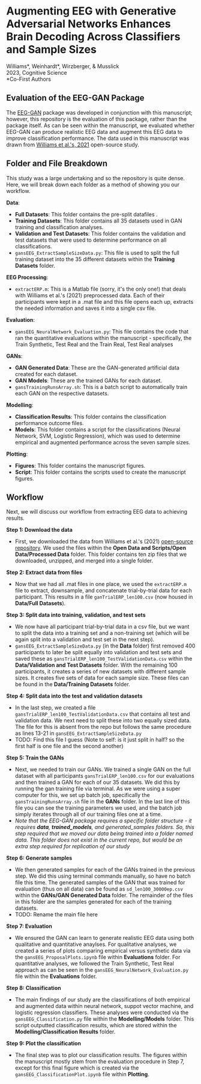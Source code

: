 # Augmenting EEG with Generative Adversarial Networks Enhances Brain Decoding Across Classifiers and Sample Sizes
Williams*, Weinhardt*, Wirzberger, & Musslick<br>
2023, Cognitive Science<br>
*Co-First Authors 

## Evaluation of the EEG-GAN Package

The [EEG-GAN](https://autoresearch.github.io/EEG-GAN/) package was developed in conjunction with this manuscript; however, this repository is the evaluation of this package, rather than the package itself. As can be seen within the manuscript, we evaluated whether EEG-GAN can produce realistic EEG data and augment this EEG data to improve classification performance. The data used in this manuscript was drawn from [Williams et al.'s, 2021](https://onlinelibrary.wiley.com/doi/abs/10.1111/psyp.13722) open-source study.

## Folder and File Breakdown

This study was a large undertaking and so the repository is quite dense. Here, we will break down each folder as a method of showing you our workflow. 

<b>Data</b>: 
- <b>Full Datasets</b>: This folder contains the pre-split datafiles .
- <b>Training Datasets</b>: This folder contains all 35 datasets used in GAN training and classification analyses.
- <b>Validation and Test Datasets</b>: This folder contains the validation and test datasets that were used to determine performance on all classifications.
- ```gansEEG_ExtractSampleSizeData.py```: This file is used to split the full training dataset into the 35 different datasets within the <b>Training Datasets</b> folder.

<b>EEG Processing</b>:
- ```extractERP.m```: This is a Matlab file (sorry, it's the only one!) that deals with Williams et al.'s (2021) preprocessed data. Each of their participants were kept in a .mat file and this file opens each up, extracts the needed information and saves it into a single csv file.

<b>Evaluation</b>:
- ```gansEEG_NeuralNetwork_Evaluation.py```: This file contains the code that ran the quantitative evaluations within the manuscript - specifically, the Train Synthetic, Test Real and the Train Real, Test Real analyses

<b>GANs</b>:
- <b>GAN Generated Data</b>: These are the GAN-generated artificial data created for each dataset.
- <b>GAN Models</b>: These are the trained GANs for each dataset.
- ```gansTrainingRunsArray.sh```: This is a batch script to automatically train each GAN on the respective datasets.

<b>Modelling</b>:
- <b>Classification Results</b>: This folder contains the classification performance outcome files.
- <b>Models</b>: This folder contains a script for the classifications (Neural Network, SVM, Logistic Regression), which was used to determine empirical and augmented performance across the seven sample sizes.

<b>Plotting</b>:
- <b>Figures</b>: This folder contains the manuscript figures.
- <b>Script</b>: This folder contains the scripts used to create the manuscript figures.

## Workflow

Next, we will discuss our workflow from extracting EEG data to achieving results. 

<b>Step 1: Download the data</b>
- First, we downloaded the data from Williams et al.'s (2021) [open-source repository](https://osf.io/65x4v/). We used the files within the <b>Open Data and Scripts/Open Data/Processed Data</b> folder. This folder contains ten zip files that we downloaded, unzipped, and merged into a single folder. 

<b>Step 2: Extract data from files</b>
- Now that we had all .mat files in one place, we used the ```extractERP.m``` file to extract, downsample, and concatenate trial-by-trial data for each participant. This results in a file ```ganTrialERP_len100.csv``` (now housed in <b>Data/Full Datasets</b>). 

<b>Step 3: Split data into training, validation, and test sets </b>
- We now have all participant trial-by-trial data in a csv file, but we want to split the data into a training set and a non-training set (which will be again split into a validation and test set in the next step). 
- ```gansEEG_ExtractSampleSizeData.py``` (in the <b>Data</b> folder) first removed 400 participants to later be split equally into validation and test sets and saved these as ```gansTrialERP_len100_TestValidationData.csv``` within the <b>Data/Validation and Test Datasets</b> folder. With the remaining 100 participants, it creates a series of new datasets with different sample sizes. It creates five sets of data for each sample size. These files can be found in the <b>Data/Training Datasets</b> folder. 

<b>Step 4: Split data into the test and validation datasets</b>
- In the last step, we created a file ```gansTrialERP_len100_TestValidationData.csv``` that contains all test and validation data. We next need to split these into two equally sized data. The file for this is absent from the repo but follows the same procedure as lines 13-21 in ```gansEEG_ExtractSampleSizeData.py```
- TODO: Find this file I guess (Note to self: is it just split in half? so the first half is one file and the second another)

<b>Step 5: Train the GANs</b>
- Next, we needed to train our GANs. We trained a single GAN on the full dataset with all participants ```gansTrialERP_len100.csv``` for our evaluations and then trained a GAN for each of our 35 datasets. We did this by running the gan training file via terminal. As we were using a super computer for this, we set up batch job, specifically the ```gansTrainingRunsArray.sh``` file in the <b>GANs</b> folder. In the last line of this file you can see the training parameters we used, and the batch job simply iterates through all of our training files one at a time. 
- <i>Note that the EEG-GAN package requires a specific folder structure - it requires <b>data</b>, <b>trained_models</b>, and </b>generated_samples</b> folders. So, this step required that we moved our data being trained into a folder named data. This folder does not exist in the current repo, but would be an extra step required for replication of our study</i>

<b>Step 6: Generate samples</b>
- We then generated samples for each of the GANs trained in the previous step. We did this using terminal commands manually, so have no batch file this time. The generated samples of the GAN that was trained for evaluation (thus on all data) can be found as ```sd_len100_30000ep.csv``` within the <b>GANs/GAN Generated Data</b> folder. The remainder of the files in this folder are the samples generated for each of the training datasets.
- TODO: Rename the main file here

<b>Step 7: Evaluation</b>
- We ensured the GAN can learn to generate realistic EEG data using both qualitative and quantitative anaylses. For qualitative analyses, we created a series of plots comparing empirical versus synthetic data via the ```gansEEG_ProposalPlots.ipynb``` file within <b>Evaluations</b> folder. For quantitative analyses, we followed the Train Synthetic, Test Real approach as can be seen in the ```gansEEG_NeuralNetwork_Evaluation.py``` file within the <b>Evaluations</b> folder.

<b>Step 8: Classification</b>
- The main findings of our study are the classifications of both empirical and augmented data within neural network, suppot vector machine, and logistic regression classifiers. These analyses were conducted via the ```gansEEG_Classification.py``` file within the <b>Modelling/Models</b> folder. This script outputted classification results, which are stored within the <b>Modelling/Classification Results</b> folder. 

<b>Step 9: Plot the classification</b>
- The final step was to plot our classification results. The figures within the manuscript mostly stem from the evaluation procedure in Step 7, except for this final figure which is created via the ```gansEEG_ClassificationPlot.ipynb``` file within <b>Plotting</b>.
